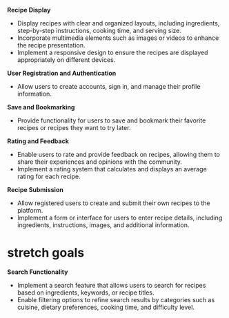 


**Recipe Display**
- Display recipes with clear and organized layouts, including ingredients, step-by-step instructions, cooking time, and serving size.
- Incorporate multimedia elements such as images or videos to enhance the recipe presentation.
- Implement a responsive design to ensure the recipes are displayed appropriately on different devices.

**User Registration and Authentication**
- Allow users to create accounts, sign in, and manage their profile information.


**Save and Bookmarking**
- Provide functionality for users to save and bookmark their favorite recipes or recipes they want to try later.


**Rating and Feedback**
- Enable users to rate and provide feedback on recipes, allowing them to share their experiences and opinions with the community.
- Implement a rating system that calculates and displays an average rating for each recipe.

**Recipe Submission**
- Allow registered users to create and submit their own recipes to the platform.
- Implement a form or interface for users to enter recipe details, including ingredients, instructions, images, and additional information.


# stretch goals
**Search Functionality**
- Implement a search feature that allows users to search for recipes based on ingredients, keywords, or recipe titles.
- Enable filtering options to refine search results by categories such as cuisine, dietary preferences, cooking time, and difficulty level.